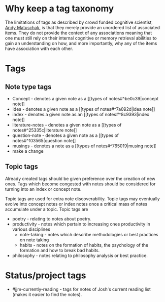 # Why keep a tag taxonomy
The limitations of tags as described by crowd funded cognitive scientist, [Andy Matuschak](https://notes.andymatuschak.org/About_these_notes), is that they merely provide an unordered list of associated items. They do not provide the context of any associations meaning that one must still rely on their internal cognitive or memory retrieval abilities to gain an understanding on how, and more importantly, why any of the items have association with each other.

# Tags


## Note type tags
- Concept - denotes a given note as a [[types of notes#^be0c39|concept note]]
- Idea - denotes a given note as a [[types of notes#^7a092d|idea note]]
- index - denotes a given note as an [[types of notes#^8c9393|index note]]
- literature-notes - denotes a given note as a [[types of notes#^25335c|literature note]]
- question-note - denotes a given note as a [[types of notes#^103565|question note]]
- musings - denotes a note as a [[types of notes#^765019|musing note]]
- make a change

## Topic tags

Already created tags should be given preference over the creation of new ones. Tags which become congested with notes should be considered for turning into an index or concept note.

Topic tags are used for extra note discoverability. Topic tags may eventually evolve into concept notes or index notes once a critical mass of notes accumulate under a topic. Topic tags are 
- poetry - relating to notes about poetry. 
- productivity - notes which pertain to increasing ones productivity in various disciplines
	- note-taking - notes which describe methodologies or best practices on note taking
	- habits - notes on the formation of habits, the psychology of the formation and how to break bad habits.
- philosophy - notes relating to philosophy analysis or best practice.

# Status/project tags

- #jjm-currently-reading - tags for notes of Josh's current reading list (makes it easier to find the notes).